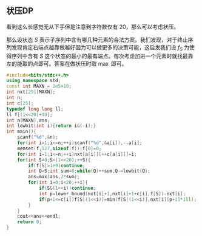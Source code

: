 ## 状压DP

看到这么长感觉无从下手但是注意到字符数仅有 20，那么可以考虑状压。

那么设状态 $S$ 表示子序列中含有哪几种元素的合法方案。我们发现，对于终止序列发现肯定右端点越靠做越好因为可以做更多的决策可能，这启发我们设 $f_S$ 为使得序列中含有 $S$ 这个状态的最小的最有端点。每次考虑加进一个元素时就找最靠左的能取的点即可。答案在做状压时取 $\max$ 即可。


```cpp
#include<bits/stdc++.h>
using namespace std;
const int MAXN = 2e5+10;
int nxt[25][MAXN];
int n;
int c[25];
typedef long long ll;
ll f[(1<<20)+10];
int a[MAXN],ans;
int lowbit(int i){return i&(-i);}
int main(){
	scanf("%d",&n);
	for(int i=1;i<=n;++i)scanf("%d",&a[i]),--a[i];
	memset(f,127,sizeof(f));f[0]=0;
	for(int i=1;i<=n;++i)nxt[a[i]][++c[a[i]]]=i;
	for(int S=0;S<(1<<20);++S){
		if(f[S]>1e9)continue;
		int Q=S;int sum=0;while(Q)++sum,Q-=lowbit(Q);
		ans=max(ans,2*sum);
		for(int i=0;i<20;++i){
			if(S&(1<<i))continue;
			int p=lower_bound(nxt[i]+1,nxt[i]+1+c[i],f[S])-nxt[i];
			if(p+1<=c[i])f[S|(1<<i)]=min(f[S|(1<<i)],nxt[i][p+1]*1ll);
		}		
	}
	cout<<ans<<endl;
	return 0;
}
```